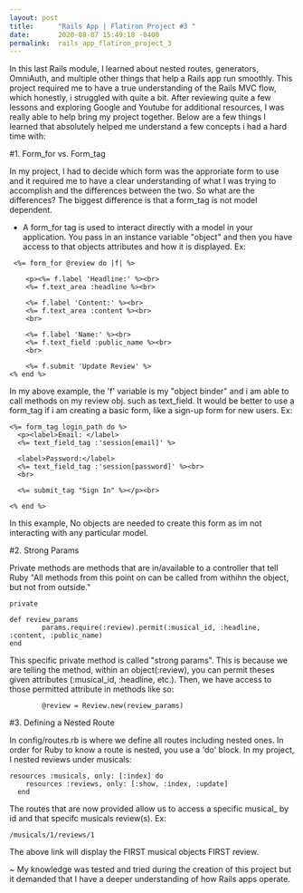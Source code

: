 ```yaml
---
layout: post
title:      "Rails App | Flatiron Project #3 "
date:       2020-08-07 15:49:18 -0400
permalink:  rails_app_flatiron_project_3
---
```



In this last Rails module, I learned about nested routes, generators, OmniAuth, and multiple other things that help a Rails app run smoothly. This project required me to have a true understanding of the Rails MVC flow, which honestly, i struggled with quite a bit. After reviewing quite a few lessons and exploring Google and Youtube for additional resources, I was really able to help bring my project together. Below are a few things I learned that absolutely helped me understand a few concepts i had a hard time with:

#1. Form_for vs. Form_tag

In my project, I had to decide which form was the approriate form to use and it required me to have a clear understanding of what I was trying to accomplish and the differences between the two. So what are the differences? The biggest difference is that a form_tag is not model dependent.

- A form_for tag is used to interact directly with a model in your application. You pass in an instance variable "object" and then you have access to that objects attributes and how it is displayed. Ex:
```
 <%= form_for @review do |f| %>

    <p><%= f.label 'Headline:' %><br>
    <%= f.text_area :headline %><br>

    <%= f.label 'Content:' %><br>
    <%= f.text_area :content %><br>
    <br>

    <%= f.label 'Name:' %><br>
    <%= f.text_field :public_name %><br>
    <br>

    <%= f.submit 'Update Review' %>
<% end %>	
```

In my above example, the 'f' variable is my "object binder" and i am able to call methods on my review obj. such as text_field. It would be better to use a form_tag if i am creating a basic form, like a sign-up form for new users. Ex:
```
<%= form_tag login_path do %>
  <p><label>Email: </label>
  <%= text_field_tag :'session[email]' %>

  <label>Password:</label>
  <%= text_field_tag :'session[password]' %><br>
  <br>
 
  <%= submit_tag "Sign In" %></p><br>

<% end %>
```

In this example, No objects are needed to create this form as im not interacting with any particular model.

#2. Strong Params

Private methods are methods that are in/available to a controller that tell Ruby "All methods from this point on can be called from withihn the object, but not from outside."
```
private

def review_params
        params.require(:review).permit(:musical_id, :headline, :content, :public_name)
end
```

This specific private method is called "strong params". This is because we are telling the method, within an object(:review), you can permit theses given attributes (:musical_id, :headline, etc.). Then, we have access to those permitted attribute in methods like so:
```
        @review = Review.new(review_params)
```
		
#3. Defining a Nested Route

In config/routes.rb is where we define all routes including nested ones. In order for Ruby to know a route is nested, you use a 'do' block. In my project, I nested reviews under musicals:
```
resources :musicals, only: [:index] do
    resources :reviews, only: [:show, :index, :update]
  end
```

The routes that are now provided allow us to access a specific musical_ by id and that specifc musicals review(s).
Ex:
```
/musicals/1/reviews/1
```

The above link will display the FIRST musical objects FIRST review.

~ My knowledge was tested and tried during the creation of this project but it demanded that I have a deeper understanding of how Rails apps operate.
